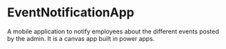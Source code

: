 # EventNotificationApp
A mobile application to notify employees about the different events posted by the admin. It is a canvas app built in power apps.
